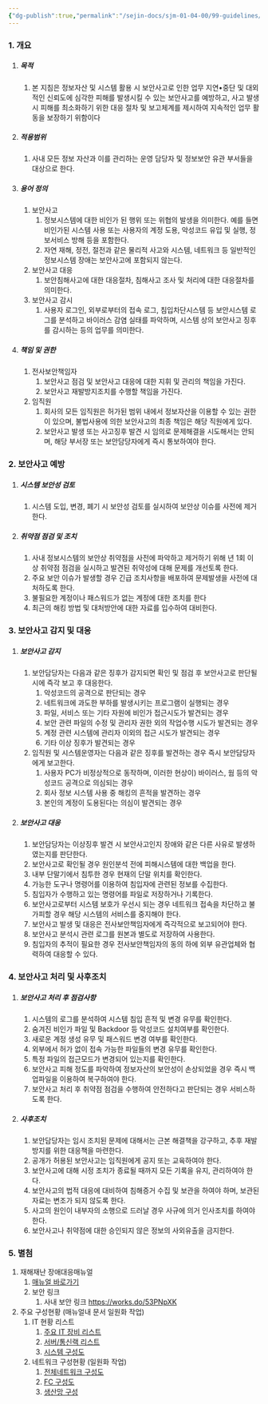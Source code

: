 ```yaml
---
{"dg-publish":true,"permalink":"/sejin-docs/sjm-01-04-00/99-guidelines/0305-security-event/","title":"22.3.5 IT보안사고대응지침","tags":["정보보안관리규정","보안","기술적보안","보안사고대응"],"noteIcon":"","created":"2025-04-10T08:14:48.008+09:00","updated":"2024-12-23T08:49:01.904+09:00"}
---
```


### 1. 개요
1. ##### 목적
	1. 본 지침은 정보자산 및 시스템 활용 시 보안사고로 인한 업무 지연•중단 및 대외적인 신뢰도에 심각한 피해를 발생시킬 수 있는 보안사고를 예방하고, 사고 발생시 피해를 최소화하기 위한 대응 절차 및 보고체계를 제시하여 지속적인 업무 활동을 보장하기 위함이다
2. ##### 적용범위
	1. 사내 모든 정보 자산과 이를 관리하는 운영 담당자 및 정보보안 유관 부서들을 대상으로 한다. 
3. ##### 용어 정의
	1. 보안사고
		1. 정보시스템에 대한 비인가 된 행위 또는 위협의 발생을 의미한다. 예를 들면 비인가된 시스템 사용 또는 사용자의 계정 도용, 악성코드 유입 및 실행, 정보서비스 방해 등을 포함한다. 
		2. 자연 재해, 정전, 절전과 같은 물리적 사고와 시스템, 네트워크 등 일반적인 정보시스템 장애는 보안사고에 포함되지 않는다.
	2. 보안사고 대응
		1. 보안침해사고에 대한 대응절차, 침해사고 조사 및 처리에 대한 대응절차를 의미한다.  
	3. 보안사고 감시
		1. 사용자 로그인, 외부로부터의 접속 로그, 침입차단시스템 등 보안시스템 로그를 분석하고 바이러스 감염 실태를 파악하며, 시스템 상의 보안사고 징후를 감시하는 등의 업무를 의미한다. 
4. ##### 책임 및 권한
	1. 전사보안책임자
		1. 보안사고 점검 및 보안사고 대응에 대한 지휘 및 관리의 책임을 가진다.  
		2. 보안사고 재발방지조치를 수행할 책임을 가진다.  
	2. 임직원
		1. 회사의 모든 임직원은 허가된 범위 내에서 정보자산을 이용할 수 있는 권한이 있으며, 불법사용에 의한 보안사고의 최종 책임은 해당 직원에게 있다. 
		2. 보안사고 발생 또는 사고징후 발견 시 임의로 문제해결을 시도해서는 안되며, 해당 부서장 또는 보안담당자에게 즉시 통보하여야 한다. 
### 2. 보안사고 예방
1. ##### 시스템 보안성 검토
	1. 시스템 도입, 변경, 폐기 시 보안성 검토를 실시하여 보안상 이슈를 사전에 제거한다.
2. ##### 취약점 점검 및 조치
	1. 사내 정보시스템의 보안상 취약점을 사전에 파악하고 제거하기 위해 년 1회 이상 취약점 점검을 실시하고 발견된 취약성에 대해 문제를 개선토록 한다. 
	2. 주요 보안 이슈가 발생할 경우 긴급 조치사항을 배포하여 문제발생을 사전에 대처하도록 한다.
	3. 불필요한 계정이나 패스워드가 없는 계정에 대한 조치를 한다
	4. 최근의 해킹 방법 및 대처방안에 대한 자료를 입수하여 대비한다. 
### 3. 보안사고 감지 및 대응
1. ##### 보안사고 감지
	1. 보안담당자는 다음과 같은 징후가 감지되면 확인 및 점검 후 보안사고로 판단될 시에 즉각 보고 후 대응한다. 
		1. 악성코드의 공격으로 판단되는 경우 
		2. 네트워크에 과도한 부하를 발생시키는 프로그램이 실행되는 경우
		3. 파일, 서비스 또는 기타 자원에 비인가 접근시도가 발견되는 경우
		4. 보안 관련 파일의 수정 및 관리자 권한 외의 작업수행 시도가 발견되는 경우
		5. 계정 관련 시스템에 관리자 이외의 접근 시도가 발견되는 경우
		6. 기타 이상 징후가 발견되는 경우
	2. 임직원 및 시스템운영자는 다음과 같은 징후를 발견하는 경우 즉시 보안담당자에게 보고한다.
		1. 사용자 PC가 비정상적으로 동작하며, 이러한 현상이) 바이러스, 웜 등의 악성코드 공격으로 의심되는 경우
		2. 회사 정보 시스템 사용 중 해킹의 흔적을 발견하는 경우
		3. 본인의 계정이 도용된다는 의심이 발견되는 경우
2. ##### 보안사고 대응
	1. 보안담당자는 이상징후 발견 시 보안사고인지 장애와 같은 다른 사유로 발생하였는지를 판단한다. 
	2. 보안사고로 확인될 경우 원인분석 전에 피해시스템에 대한 백업을 한다.
	3. 내부 단말기에서 침투한 경우 현재의 단말 위치를 확인한다. 
	4. 가능한 도구나 명령어를 이용하여 침입자에 관련된 정보를 수집한다. 
	5. 침입자가 수행하고 있는 명령어를 파일로 저장하거나 기록한다. 
	6. 보안사고로부터 시스템 보호가 우선시 되는 경우 네트워크 접속을 차단하고 불가피할 경우 해당 시스템의 서비스를 중지해야 한다. 
	7. 보안사고 발생 및 대응은 전사보안책임자에게 즉각적으로 보고되어야 한다. 
	8. 보안사고 분석시 관련 로그를 원본과 별도로 저장하여 사용한다.
	9. 침입자의 추적이 필요한 경우 전사보안책임자의 동의 하에 외부 유관업체와 협력하여 대응할 수 있다.
### 4. 보안사고 처리 및 사후조치
1. ##### 보안사고 처리 후 점검사항
	1. 시스템의 로그를 분석하여 시스템 침입 흔적 및 변경 유무를 확인한다. 
	2. 숨겨진 비인가 파일 및 Backdoor 등 악성코드 설치여부를 확인한다. 
	3. 새로운 계정 생성 유무 및 패스워드 변경 여부를 확인한다. 
	4. 외부에서 허가 없이 접속 가능한 파일들의 변경 유무를 확인한다.
	5. 특정 파일의 접근모드가 변경되어 있는지를 확인한다. 
	6. 보안사고 피해 정도를 파악하여 정보자산의 보안성이 손상되었을 경우 즉시 백업파일을 이용하여 복구하여야 한다. 
	7. 보안사고 처리 후 취약점 점검을 수행하여 안전하다고 판단되는 경우 서비스하도록 한다.
2. ##### 사후조치 
	1. 보안담당자는 임시 조치된 문제에 대해서는 근본 해결책을 강구하고, 추후 재발방지를 위한 대응책을 마련한다.  
	2. 공개가 허용된 보안사고는 임직원에게 공지 또는 교육하여야 한다. 
	3. 보안사고에 대해 시정 조치가 종료될 때까지 모든 기록을 유지, 관리하여야 한다.
	4. 보안사고의 법적 대응에 대비하여 침해증거 수집 및 보관을 하여야 하며, 보관된 자료는 변조가 되지 않도록 한다.
	5. 사고의 원인이 내부자의 소행으로 드러날 경우 사규에 의거 인사조치를 하여야 한다.
	6. 보안사고나 취약점에 대한 승인되지 않은 정보의 사외유출을 금지한다. 
### 5. 별첨
1. 재해재난 장애대응매뉴얼
	1. [매뉴얼 바로가기](http://211.228.165.94/Manual/web/viewer.html?file=./SJM_01_04_00/22_3_6.pdf#page=1)
	2. 보안 링크
		1. 사내 보안 링크 https://works.do/53PNpXK
2. 주요 구성현황 (매뉴얼내 문서 일원화 작업)
	1.  IT 현황 리스트
		1. [주요 IT 장비 리스트](http://211.228.165.94/Manual/web/viewer.html?file=./SJM_01_04_00/22_3_6.pdf#page=22)
		2. [서버/통신랙 리스트](http://211.228.165.94/Manual/web/viewer.html?file=./SJM_01_04_00/22_3_6.pdf#page=25)
		3. [시스템 구성도](http://211.228.165.94/Manual/web/viewer.html?file=./SJM_01_04_00/22_3_6.pdf#page=26)
	2. 네트워크 구성현황 (일원화 작업)
		1. [전체네트워크 구성도](http://211.228.165.94/Manual/web/viewer.html?file=./SJM_01_04_00/22_3_6.pdf#page=28)
		2. [FC 구성도](http://211.228.165.94/Manual/web/viewer.html?file=./SJM_01_04_00/22_3_6.pdf#page=29)
		3. [생산망 구성](http://211.228.165.94/Manual/web/viewer.html?file=./SJM_01_04_00/22_3_6.pdf#page=30)


